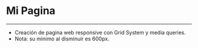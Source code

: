 # Mi Pagina
___
* Creación de pagina web responsive con Grid System y media queries. 
* Nota: su minimo al disminuir es 600px.